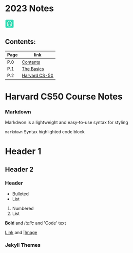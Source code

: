 # 2023 Notes
[![Home Button](homebutton.png)](https://chelcey.github.io/2023-Notes/)

## Contents:

|Page| link|
|---------|------------|
| P.0  | [Contents](https://chelcey.github.io/University-Notes/) |
| P.1 |[The Basics](https://chelcey.github.io/University-Notes/p1) |
| P.2 |[Harvard CS-50](https://chelcey.github.io/2023-Notes/p1) |


# Harvard CS50 Course Notes

### Markdown

Markdwon is a lightweight and easy-to-use syntax for styling

```markdown```
Syntax highlighted code block
# Header 1
## Header 2
### Header 

- Bulleted
- List

1. Numbered
2. List

**Bold** and _Italic_ and 'Code' text 

[Link](url) and |[Image](src) 

### Jekyll Themes
